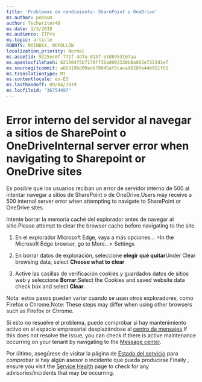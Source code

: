 ```yaml
---
title: 'Problemas de rendimiento: SharePoint o OneDrive'
ms.author: pebaum
author: Techwriter40
ms.date: 1/3/2019
ms.audience: ITPro
ms.topic: article
ROBOTS: NOINDEX, NOFOLLOW
localization_priority: Normal
ms.assetid: 9225ec0f-771f-4d7a-8157-e188953107aa
ms.openlocfilehash: 621504f5b7170ff36ad093330b8a662e7222d1e7
ms.sourcegitcommit: a65d196d00adb70045af5caca9828fe44b951f61
ms.translationtype: MT
ms.contentlocale: es-ES
ms.lasthandoff: 09/04/2019
ms.locfileid: "36754497"
---
```

# <a name="internal-server-error-when-navigating-to-sharepoint-or-onedrive-sites"></a><span data-ttu-id="f42e4-102">Error interno del servidor al navegar a sitios de SharePoint o OneDrive</span><span class="sxs-lookup"><span data-stu-id="f42e4-102">Internal server error when navigating to Sharepoint or OneDrive sites</span></span>

<span data-ttu-id="f42e4-103">Es posible que los usuarios reciban un error de servidor interno de 500 al intentar navegar a sitios de SharePoint o de OneDrive.</span><span class="sxs-lookup"><span data-stu-id="f42e4-103">Users may receive a 500 internal server error when attempting to navigate to SharePoint or OneDrive sites.</span></span> 

<span data-ttu-id="f42e4-104">Intente borrar la memoria caché del explorador antes de navegar al sitio.</span><span class="sxs-lookup"><span data-stu-id="f42e4-104">Please attempt to clear the browser cache before navigating to the site.</span></span>


1. <span data-ttu-id="f42e4-105">En el explorador Microsoft Edge, vaya a más opciones... ></span><span class="sxs-lookup"><span data-stu-id="f42e4-105">In the Microsoft Edge browser, go to More...> Settings</span></span>

2. <span data-ttu-id="f42e4-106">En borrar datos de exploración, seleccione **elegir qué quitar**</span><span class="sxs-lookup"><span data-stu-id="f42e4-106">Under Clear browsing data, select **Choose what to clear**</span></span>

3. <span data-ttu-id="f42e4-107">Active las casillas de verificación cookies y guardados datos de sitios web y seleccione **Borrar**.</span><span class="sxs-lookup"><span data-stu-id="f42e4-107">Select the Cookies and saved website data check box and select **Clear**.</span></span>

<span data-ttu-id="f42e4-108">Nota: estos pasos pueden variar cuando se usan otros exploradores, como Firefox o Chrome.</span><span class="sxs-lookup"><span data-stu-id="f42e4-108">Note: These steps may differ when using other browsers such as Firefox or Chrome.</span></span>

<span data-ttu-id="f42e4-109">Si esto no resuelve el problema, puede comprobar si hay mantenimiento activo en el espacio empresarial desplazándose al [centro de mensajes](https://portal.office.com/adminportal/home#/MessageCenter).</span><span class="sxs-lookup"><span data-stu-id="f42e4-109">If this does not resolve the issue, you can check if there is active maintenance occurring on your tenant by navigating to the [Message center](https://portal.office.com/adminportal/home#/MessageCenter).</span></span>

<span data-ttu-id="f42e4-110">Por último, asegúrese de visitar la página de [Estado del servicio](https://portal.office.com/adminportal/home#/servicehealth) para comprobar si hay algún asesor o incidente que pueda producirse.</span><span class="sxs-lookup"><span data-stu-id="f42e4-110">Finally , ensure you visit the [Service Health](https://portal.office.com/adminportal/home#/servicehealth) page to check for any advisories/incidents that may be occurring.</span></span>

